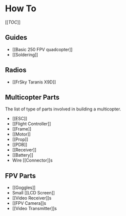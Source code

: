 # How To

[[_TOC_]]

## Guides

* [[Basic 250 FPV quadcopter]]
* [[Soldering]]

## Radios

* [[FrSky Taranis X9D]]

## Multicopter Parts

The list of type of parts involved in building a multicopter.

* [[ESC]]
* [[Flight Controller]]
* [[Frame]]
* [[Motor]]
* [[Prop]]
* [[PDB]]
* [[Receiver]]
* [[Battery]]
* Wire [[Connector]]s

## FPV Parts

* [[Goggles]]
* Small [[LCD Screen]]
* [[Video Receiver]]s
* [[FPV Camera]]s
* [[Video Transmitter]]s
